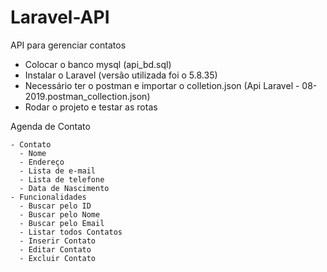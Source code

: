 # Laravel-API
API para gerenciar contatos
  
- Colocar o banco mysql (api_bd.sql)
- Instalar o Laravel (versão utilizada foi o 5.8.35)
- Necessário ter o postman e importar o colletion.json (Api Laravel - 08-2019.postman_collection.json)
- Rodar o projeto e testar as rotas

Agenda de Contato

	- Contato
	  - Nome
	  - Endereço
	  - Lista de e-mail
	  - Lista de telefone
	  - Data de Nascimento
	- Funcionalidades
	  - Buscar pelo ID
	  - Buscar pelo Nome
	  - Buscar pelo Email
	  - Listar todos Contatos
	  - Inserir Contato
      - Editar Contato
	  - Excluir Contato
